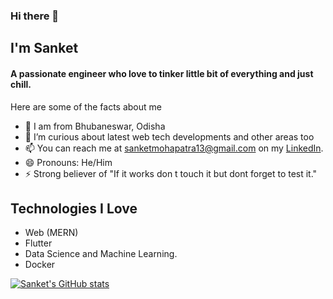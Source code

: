 ### Hi there 👋

## I'm Sanket 

#### A passionate engineer who love to tinker little bit of everything and just chill. 

Here are some of the facts about me

- 🔭 I am from Bhubaneswar, Odisha
- 🌱 I’m curious about latest web tech developments and other areas too
- 📫 You can reach me at sanketmohapatra13@gmail.com on my [LinkedIn](https://www.linkedin.com/in/sanket-mohapatra-b10661176/).
- 😄 Pronouns: He/Him
- ⚡ Strong believer of "If it works don t touch it but dont forget to test it."

## Technologies I Love
* Web (MERN)
* Flutter
* Data Science and Machine Learning.
* Docker


[![Sanket's GitHub stats](https://github-readme-stats.vercel.app/api?username=sanket9918&show_icons=True&theme=aura_dark)](https://github.com/anuraghazra/github-readme-stats)
